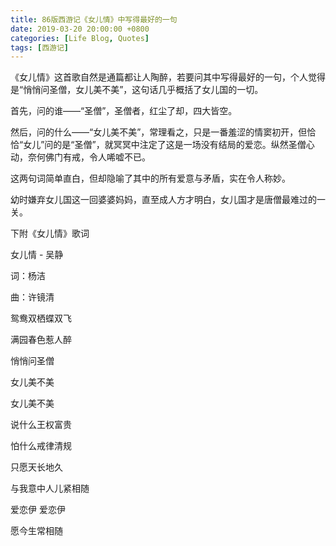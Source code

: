 ```yaml
---
title: 86版西游记《女儿情》中写得最好的一句
date: 2019-03-20 20:00:00 +0800
categories: [Life Blog, Quotes]
tags: [西游记]
---
```


《女儿情》这首歌自然是通篇都让人陶醉，若要问其中写得最好的一句，个人觉得是“悄悄问圣僧，女儿美不美”，这句话几乎概括了女儿国的一切。

首先，问的谁——“圣僧”，圣僧者，红尘了却，四大皆空。

然后，问的什么——“女儿美不美”，常理看之，只是一番羞涩的情窦初开，但恰恰“女儿”问的是“圣僧”，就冥冥中注定了这是一场没有结局的爱恋。纵然圣僧心动，奈何佛门有戒，令人唏嘘不已。

这两句词简单直白，但却隐喻了其中的所有爱意与矛盾，实在令人称妙。

幼时嫌弃女儿国这一回婆婆妈妈，直至成人方才明白，女儿国才是唐僧最难过的一关。

下附《女儿情》歌词

女儿情 - 吴静

词：杨洁

曲：许镜清

鸳鸯双栖蝶双飞

满园春色惹人醉

悄悄问圣僧

女儿美不美

女儿美不美

说什么王权富贵

怕什么戒律清规

只愿天长地久

与我意中人儿紧相随

爱恋伊 爱恋伊

愿今生常相随


